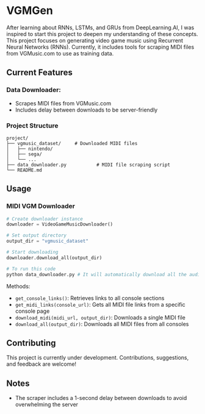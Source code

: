 # VGMGen

After learning about RNNs, LSTMs, and GRUs from DeepLearning.AI, I was inspired to start this project to deepen my understanding of these concepts. This project focuses on generating video game music using Recurrent Neural Networks (RNNs). Currently, it includes tools for scraping MIDI files from VGMusic.com to use as training data.

## Current Features

### Data Downloader:
- Scrapes MIDI files from VGMusic.com
- Includes delay between downloads to be server-friendly

### Project Structure
```
project/
├── vgmusic_dataset/     # Downloaded MIDI files
│   ├── nintendo/
│   ├── sega/
│   └── ...
├── data_downloader.py           # MIDI file scraping script
└── README.md            
```

## Usage

### MIDI VGM Downloader

```python
# Create downloader instance
downloader = VideoGameMusicDownloader()

# Set output directory
output_dir = "vgmusic_dataset"

# Start downloading
downloader.download_all(output_dir)

# To run this code 
python data_downloader.py # It will automatically download all the audio files from the size, or if you want you could modify to download from a specific console from the code.
```


Methods:
- `get_console_links()`: Retrieves links to all console sections
- `get_midi_links(console_url)`: Gets all MIDI file links from a specific console page
- `download_midi(midi_url, output_dir)`: Downloads a single MIDI file
- `download_all(output_dir)`: Downloads all MIDI files from all consoles


## Contributing

This project is currently under development. Contributions, suggestions, and feedback are welcome!

## Notes

- The scraper includes a 1-second delay between downloads to avoid overwhelming the server

